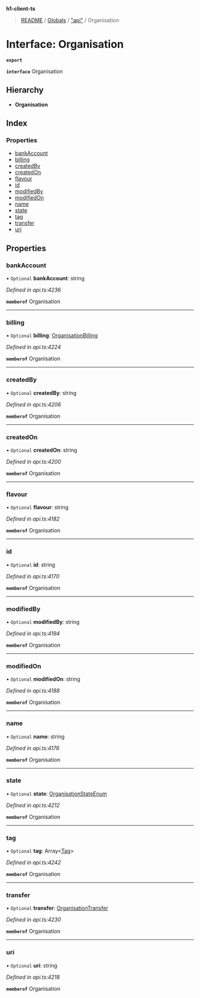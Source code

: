 **h1-client-ts**

> [README](../README.md) / [Globals](../globals.md) / ["api"](../modules/_api_.md) / Organisation

# Interface: Organisation

**`export`** 

**`interface`** Organisation

## Hierarchy

* **Organisation**

## Index

### Properties

* [bankAccount](_api_.organisation.md#bankaccount)
* [billing](_api_.organisation.md#billing)
* [createdBy](_api_.organisation.md#createdby)
* [createdOn](_api_.organisation.md#createdon)
* [flavour](_api_.organisation.md#flavour)
* [id](_api_.organisation.md#id)
* [modifiedBy](_api_.organisation.md#modifiedby)
* [modifiedOn](_api_.organisation.md#modifiedon)
* [name](_api_.organisation.md#name)
* [state](_api_.organisation.md#state)
* [tag](_api_.organisation.md#tag)
* [transfer](_api_.organisation.md#transfer)
* [uri](_api_.organisation.md#uri)

## Properties

### bankAccount

• `Optional` **bankAccount**: string

*Defined in api.ts:4236*

**`memberof`** Organisation

___

### billing

• `Optional` **billing**: [OrganisationBilling](_api_.organisationbilling.md)

*Defined in api.ts:4224*

**`memberof`** Organisation

___

### createdBy

• `Optional` **createdBy**: string

*Defined in api.ts:4206*

**`memberof`** Organisation

___

### createdOn

• `Optional` **createdOn**: string

*Defined in api.ts:4200*

**`memberof`** Organisation

___

### flavour

• `Optional` **flavour**: string

*Defined in api.ts:4182*

**`memberof`** Organisation

___

### id

• `Optional` **id**: string

*Defined in api.ts:4170*

**`memberof`** Organisation

___

### modifiedBy

• `Optional` **modifiedBy**: string

*Defined in api.ts:4194*

**`memberof`** Organisation

___

### modifiedOn

• `Optional` **modifiedOn**: string

*Defined in api.ts:4188*

**`memberof`** Organisation

___

### name

• `Optional` **name**: string

*Defined in api.ts:4176*

**`memberof`** Organisation

___

### state

• `Optional` **state**: [OrganisationStateEnum](../enums/_api_.organisationstateenum.md)

*Defined in api.ts:4212*

**`memberof`** Organisation

___

### tag

• `Optional` **tag**: Array\<[Tag](_api_.tag.md)>

*Defined in api.ts:4242*

**`memberof`** Organisation

___

### transfer

• `Optional` **transfer**: [OrganisationTransfer](_api_.organisationtransfer.md)

*Defined in api.ts:4230*

**`memberof`** Organisation

___

### uri

• `Optional` **uri**: string

*Defined in api.ts:4218*

**`memberof`** Organisation
